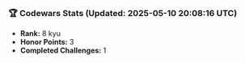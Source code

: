 ### 🏆 Codewars Stats (Updated: 2025-05-10 20:08:16 UTC)

- **Rank:** 8 kyu
- **Honor Points:** 3
- **Completed Challenges:** 1
